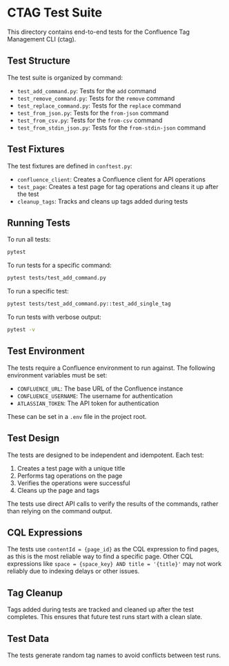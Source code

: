 # CTAG Test Suite

This directory contains end-to-end tests for the Confluence Tag Management CLI (ctag).

## Test Structure

The test suite is organized by command:

- `test_add_command.py`: Tests for the `add` command
- `test_remove_command.py`: Tests for the `remove` command
- `test_replace_command.py`: Tests for the `replace` command
- `test_from_json.py`: Tests for the `from-json` command
- `test_from_csv.py`: Tests for the `from-csv` command
- `test_from_stdin_json.py`: Tests for the `from-stdin-json` command

## Test Fixtures

The test fixtures are defined in `conftest.py`:

- `confluence_client`: Creates a Confluence client for API operations
- `test_page`: Creates a test page for tag operations and cleans it up after the test
- `cleanup_tags`: Tracks and cleans up tags added during tests

## Running Tests

To run all tests:

```bash
pytest
```

To run tests for a specific command:

```bash
pytest tests/test_add_command.py
```

To run a specific test:

```bash
pytest tests/test_add_command.py::test_add_single_tag
```

To run tests with verbose output:

```bash
pytest -v
```

## Test Environment

The tests require a Confluence environment to run against. The following environment variables must be set:

- `CONFLUENCE_URL`: The base URL of the Confluence instance
- `CONFLUENCE_USERNAME`: The username for authentication
- `ATLASSIAN_TOKEN`: The API token for authentication

These can be set in a `.env` file in the project root.

## Test Design

The tests are designed to be independent and idempotent. Each test:

1. Creates a test page with a unique title
2. Performs tag operations on the page
3. Verifies the operations were successful
4. Cleans up the page and tags

The tests use direct API calls to verify the results of the commands, rather than relying on the command output.

## CQL Expressions

The tests use `contentId = {page_id}` as the CQL expression to find pages, as this is the most reliable way to find a specific page. Other CQL expressions like `space = {space_key} AND title = '{title}'` may not work reliably due to indexing delays or other issues.

## Tag Cleanup

Tags added during tests are tracked and cleaned up after the test completes. This ensures that future test runs start with a clean slate.

## Test Data

The tests generate random tag names to avoid conflicts between test runs.
